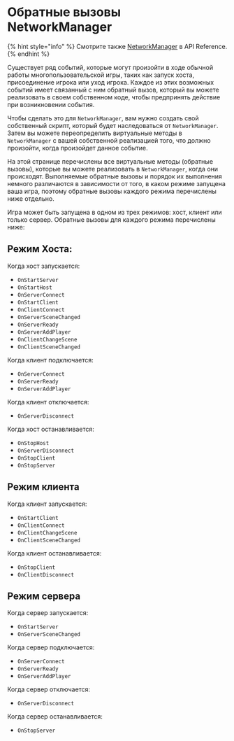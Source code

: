 # Обратные вызовы NetworkManager

{% hint style="info" %}
Смотрите также [NetworkManager](https://mirror-networking.com/docs/api/Mirror.NetworkManager.html) в API Reference.
{% endhint %}

Существует ряд событий, которые могут произойти в ходе обычной работы многопользовательской игры, таких как запуск хоста, присоединение игрока или уход игрока. Каждое из этих возможных событий имеет связанный с ним обратный вызов, который вы можете реализовать в своем собственном коде, чтобы предпринять действие при возникновении события.

Чтобы сделать это для `NetworkManager`, вам нужно создать свой собственный скрипт, который будет наследоваться от `NetworkManager`. Затем вы можете переопределить виртуальные методы в `NetworkManager` с вашей собственной реализацией того, что должно произойти, когда произойдет данное событие.

На этой странице перечислены все виртуальные методы (обратные вызовы), которые вы можете реализовать в `NetworkManager`, когда они происходят. Выполняемые обратные вызовы и порядок их выполнения немного различаются в зависимости от того, в каком режиме запущена ваша игра, поэтому обратные вызовы каждого режима перечислены ниже отдельно.

Игра может быть запущена в одном из трех режимов: хост, клиент или только сервер. Обратные вызовы для каждого режима перечислены ниже:

## Режим Хоста: <a href="#host-mode" id="host-mode"></a>

Когда хост запускается:

* `OnStartServer`
* `OnStartHost`
* `OnServerConnect`
* `OnStartClient`
* `OnClientConnect`
* `OnServerSceneChanged`
* `OnServerReady`
* `OnServerAddPlayer`
* `OnClientChangeScene`
* `OnClientSceneChanged`

Когда клиент подключается:

* `OnServerConnect`
* `OnServerReady`
* `OnServerAddPlayer`

Когда клиент отключается:

* `OnServerDisconnect`

Когда хост останавливается:

* `OnStopHost`
* `OnServerDisconnect`
* `OnStopClient`
* `OnStopServer`

## Режим клиента <a href="#client-mode" id="client-mode"></a>

Когда клиент запускается:

* `OnStartClient`
* `OnClientConnect`
* `OnClientChangeScene`
* `OnClientSceneChanged`

Когда клиент останавливается:

* `OnStopClient`
* `OnClientDisconnect`

## Режим сервера <a href="#server-mode" id="server-mode"></a>

Когда сервер запускается:

* `OnStartServer`
* `OnServerSceneChanged`

Когда сервер подключается:

* `OnServerConnect`
* `OnServerReady`
* `OnServerAddPlayer`

Когда сервер отключается:

* `OnServerDisconnect`

Когда сервер останавливается:

* `OnStopServer`
